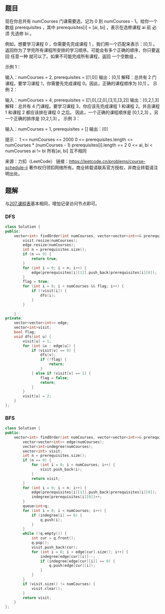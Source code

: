 ## 题目

现在你总共有 numCourses 门课需要选，记为 0 到 numCourses - 1。给你一个数组 prerequisites ，其中 prerequisites[i] = [ai, bi] ，表示在选修课程 ai 前 必须 先选修 bi 。

例如，想要学习课程 0 ，你需要先完成课程 1 ，我们用一个匹配来表示：[0,1] 。
返回你为了学完所有课程所安排的学习顺序。可能会有多个正确的顺序，你只要返回 任意一种 就可以了。如果不可能完成所有课程，返回 一个空数组 。

 

示例 1：

输入：numCourses = 2, prerequisites = [[1,0]]
输出：[0,1]
解释：总共有 2 门课程。要学习课程 1，你需要先完成课程 0。因此，正确的课程顺序为 [0,1] 。
示例 2：

输入：numCourses = 4, prerequisites = [[1,0],[2,0],[3,1],[3,2]]
输出：[0,2,1,3]
解释：总共有 4 门课程。要学习课程 3，你应该先完成课程 1 和课程 2。并且课程 1 和课程 2 都应该排在课程 0 之后。
因此，一个正确的课程顺序是 [0,1,2,3] 。另一个正确的排序是 [0,2,1,3] 。
示例 3：

输入：numCourses = 1, prerequisites = []
输出：[0]


提示：
1 <= numCourses <= 2000
0 <= prerequisites.length <= numCourses * (numCourses - 1)
prerequisites[i].length == 2
0 <= ai, bi < numCourses
ai != bi
所有[ai, bi] 互不相同

来源：力扣（LeetCode）
链接：https://leetcode.cn/problems/course-schedule-ii
著作权归领扣网络所有。商业转载请联系官方授权，非商业转载请注明出处。

## 题解

与[207.课程表](207.课程表(mid).md)基本相同，增加记录访问节点即可。

### DFS

```c++
class Solution {
public:
    vector<int> findOrder(int numCourses, vector<vector<int>>& prerequisites) {
        visit.resize(numCourses);
        edge.resize(numCourses);
        int n = prerequisites.size();
        if (n == 0) {
            return true;
        }
        for (int i = 0; i < n; i++) {
            edge[prerequisites[i][1]].push_back(prerequisites[i][0]);
        }
        flag = true;
        for (int i = 0; i < numCourses && flag; i++) {
            if (!visit[i]) {
                dfs(i);
            }
        }
        
    }
private:
    vector<vector<int>> edge;
    vector<int>visit;
    bool flag;
    void dfs(int u) {
        visit[u] = 1;
        for (int &v : edge[u]) {
            if (visit[v] == 0) {
                dfs(v);
                if (!flag) {
                    return;
                }
            } else if (visit[v] == 1) {
                flag = false;
                return;
            }
        }
        visit[u] = 2;
    }
};
```

### BFS

```c++
class Solution {
public:
    vector<int> findOrder(int numCourses, vector<vector<int>>& prerequisites) {
        vector<vector<int>> edge(numCourses);
        vector<int>indegree(numCourses);
        vector<int> visit;
        int n = prerequisites.size();
        if (n == 0) {
            for (int i = 0; i < numCourses; i++) {
                visit.push_back(i);
            }
            return visit;
        }
        for (int i = 0; i < n; i++) {
            edge[prerequisites[i][1]].push_back(prerequisites[i][0]);
            indegree[prerequisites[i][0]]++;
        }
        queue<int>q;
        for (int i = 0; i < numCourses; i++) {
            if (indegree[i] == 0) {
                q.push(i);
            }
        }
        while (!q.empty()) {
            int cur = q.front();
            q.pop();
            visit.push_back(cur);
            for (int i = 0; i < edge[cur].size(); i++) {
                indegree[edge[cur][i]]--;
                if (indegree[edge[cur][i]] == 0) {
                    q.push(edge[cur][i]);
                }
            }
        }
        if (visit.size() != numCourses) {
            visit.clear();
        }
        return visit;
    }
};
```

